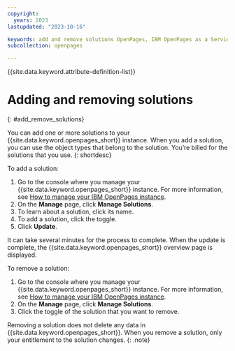 ```yaml
---
copyright:
  years: 2023
lastupdated: "2023-10-16"

keywords: add and remove solutions OpenPages, IBM OpenPages as a Service, Manage solutions
subcollection: openpages

---
```

{{site.data.keyword.attribute-definition-list}}

# Adding and removing solutions
{: #add_remove_solutions}

You can add one or more solutions to your {{site.data.keyword.openpages_short}} instance. When you add a solution, you can use the object types that belong to the solution. You’re billed for the solutions that you use. {: shortdesc}

To add a solution:
1. Go to the console where you manage your {{site.data.keyword.openpages_short}} instance. For more information, see [How to manage your IBM OpenPages instance](/docs-draft/openpages?topic=openpages-manage_op_instance). 
4. On the **Manage** page, click **Manage Solutions**.
5. To learn about a solution, click its name.
6. To add a solution, click the toggle.
7. Click **Update**.

It can take several minutes for the process to complete. When the update is complete, the {{site.data.keyword.openpages_short}} overview page is displayed.

To remove a solution:
1. Go to the console where you manage your {{site.data.keyword.openpages_short}} instance. For more information, see [How to manage your IBM OpenPages instance](/docs-draft/openpages?topic=openpages-manage_op_instance).
4. On the **Manage** page, click **Manage Solutions**.
5. Click the toggle of the solution that you want to remove.

Removing a solution does not delete any data in {{site.data.keyword.openpages_short}}. When you remove a solution, only your entitlement to the solution changes. {: .note}


